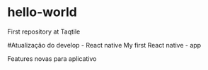 # hello-world
First repository at Taqtile

#Atualização do develop - React native
My first React native - app

Features novas para aplicativo
